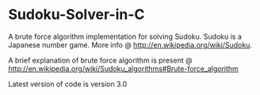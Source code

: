 Sudoku-Solver-in-C
==================

A brute force algorithm implementation for solving Sudoku. Sudoku is a Japanese number game. More info @ http://en.wikipedia.org/wiki/Sudoku. 

A brief explanation of brute force algorithm is present @ http://en.wikipedia.org/wiki/Sudoku_algorithms#Brute-force_algorithm

Latest version of code is version 3.0
